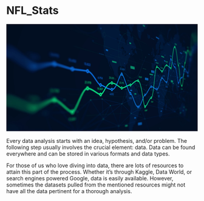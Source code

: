 # NFL_Stats

![data_screen](https://github.com/aclao89/NFL_Stats/blob/main/Images/data_analysis_readme.jpg)

Every data analysis starts with an idea, hypothesis, and/or problem. The following step usually involves the crucial element: data. Data can be found everywhere and can be stored in various formats and data types.

For those of us who love diving into data, there are lots of resources to attain this part of the process. Whether it’s through Kaggle, Data World, or search engines powered Google, data is easily available. However, sometimes the datasets pulled from the mentioned resources might not have all the data pertinent for a thorough analysis.
